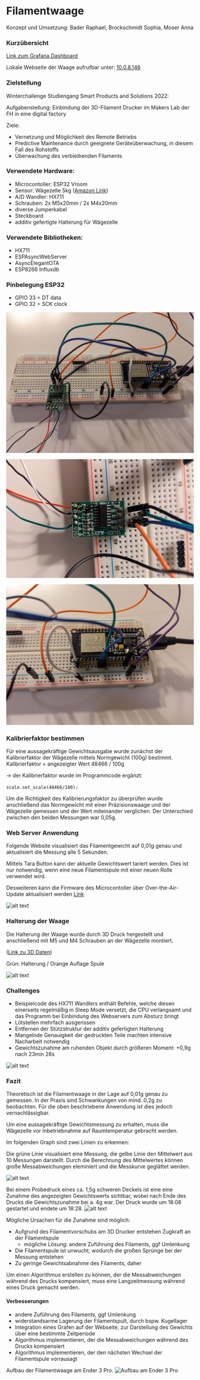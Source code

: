 # Filamentwaage

Konzept und Umsetzung: Bader Raphael, Brockschmidt Sophia, Moser Anna

### Kurzübersicht

[Link zum Grafana Dashboard](http://217.160.37.170:3000/d/aa0QPgJ4z/wagezelle-ender-3-pro?from=1676030184659&to=1676051784659&viewPanel=2&orgId=1&theme=dark)

Lokale Webseite der Waage aufrufbar unter: [10.0.8.146](10.0.8.146)

### Zielstellung

Winterchallenge Studiengang Smart Products and Solutions 2022:

Aufgabenstellung: Einbindung der 3D-Filament Drucker im Makers Lab der FH in eine digital factory

Ziele: 
- Vernetzung und Möglichkeit des Remote Betriebs
- Predictive Maintenance durch geeignete Geräteüberwachung, in diesem Fall des Rohstoffs
- Überwachung des verbleibenden Filaments

### Verwendete Hardware: 

- Microcontoller: ESP32 Vroom
- Sensor: Wägezelle 5kg ([Amazon Link](https://www.amazon.de/dp/B073GWX6J4?ref=ppx_yo2ov_dt_b_product_details&th=1))
- A/D Wandler: HX711
- Schrauben: 2x M5x20mm / 2x M4x20mm
- diverse Jumperkabel
- Steckboard
- additiv gefertigte Halterung für Wägezelle

### Verwendete Bibliotheken:
- HX711  
- ESPAsyncWebServer 
- AsyncElegantOTA
- ESP8266 Influxdb

### Pinbelegung ESP32

- GPIO 33 = DT data 
- GPIO 32 = SCK clock

![alt text](https://github.com/raphi2/Filamentwaage/blob/master/Fotos/Steckbrett_1.jpg?raw=true)

![alt text](https://github.com/raphi2/Filamentwaage/blob/master/Fotos/HX711.jpg?raw=true)

![alt text](https://github.com/raphi2/Filamentwaage/blob/master/Fotos/ESP32.jpg?raw=true)

### Kalibrierfaktor bestimmen
Für eine aussagekräftige Gewichtsausgabe wurde zunächst der Kalibrierfaktor der Wägezelle mittels Normgewicht (100g) bestimmt. 
Kalibrierfaktor = angezeigter Wert 48466 / 100g 

-> der Kalibrierfaktor wurde im Programmcode ergänzt:

```scale.set_scale(48466/100);```

Um die Richtigkeit des Kalibrierungsfaktor zu überprüfen wurde anschließend das Normgewicht mit einer Präzisionswaage und der Wägezelle gemessen und der Wert miteinander verglichen. Der Unterschied zwischen den beiden Messungen war 0,05g.

### Web Server Anwendung

Folgende Website visualisiert das Filamentgewicht auf 0,01g genau und aktualisiert die Messung alle 5 Sekunden. 

Mittels Tara Button kann der aktuelle Gewichtswert tariert werden. Dies ist nur notwendig, wenn eine neue Filamentspule mit einer neuen Rolle verwendet wird.

Desweiteren kann die Firmware des Microcontoller über Over-the-Air-Update aktualisiert werden [Link](10.0.8.146/update)

![alt text](https://github.com/raphi2/Filamentwaage/blob/master/Fotos/Website.JPG?raw=true)

### Halterung der Waage

Die Halterung der Waage wurde durch 3D Druck hergestellt und anschließend mit M5 und M4 Schrauben an der Wägezelle montiert.

([Link zu 3D Daten](3D))

Grün: Halterung / Orange Auflage Spule

![alt text](https://github.com/raphi2/Filamentwaage/blob/master/Fotos/3D_Konzept.jpg?raw=true)

### Challenges

- Beispielcode des HX711 Wandlers enthält Befehle, welche diesen einerseits regelmäßig in Sleep Mode versetzt, die CPU verlangsamt und das Programm bei Einbindung des Webservers zum Absturz bringt
- Lötstellen mehrfach ausgerissen
- Entfernen der Stützstruktur der additiv gefertigten Halterung
- Mangelnde Genauigkeit der gedruckten Teile machten intensive Nacharbeit notwendig
- Gewichtszunahme am ruhenden Objekt durch größeren Moment: +0,9g nach 23min 28s 

![alt text](https://github.com/raphi2/Filamentwaage/blob/master/Fotos/Gewichtszunahme_neu.JPG?raw=true)


### Fazit

Theoretisch ist die Filamentwaage in der Lage auf 0,01g genau zu gemessen. In der Praxis sind Schwankungen von mind. 0,2g zu beobachten. Für die oben beschriebene Anwendung ist dies jedoch vernachlässigbar. 

Um eine aussagekräftige Gewichtsmessung zu erhalten, muss die Wägezelle vor Inbetriebnahme auf Raumtemperatur gebracht werden. 

Im folgenden Graph sind zwei Linien zu erkennen:

Die grüne Linie visualisiert eine Messung, die gelbe Linie den Mittelwert aus 10 Messungen darstellt. Durch die Berechnung des Mittelwertes können große Messabweichungen eleminiert und die Messkurve geglättet werden.

![alt text](https://github.com/raphi2/Filamentwaage/blob/master/Fotos/Mittelwert_neu.JPG?raw=true)

Bei einem Probedruck eines ca. 1,5g schweren Deckels ist eine eine Zunahme des angezeigten Gewichtswerts sichtbar, wobei nach Ende des Drucks die Gewichtszunahme bei a. 4g war. Der Druck wurde um 18:08 gestartet und endete um 18:28.
![alt text](https://github.com/raphi2/Filamentwaage/blob/master/Fotos/Druckversuch.JPG?raw=true)

Mögliche Ursachen für die Zunahme sind möglich:
- Aufgrund des Filamentvorschubs am 3D Drucker entstehen Zugkraft an der Filamentspule 
  - mögliche Lösung: andere Zuführung des Filaments, ggf Umlenkung
- Die Filamentspule ist unwucht, wodurch die großen Sprünge bei der Messung entstehen
- Zu geringe Gewichtsabnahme des Filaments, daher 

Um einen Algorithmus erstellen zu können, der die Messabweichungen während des Drucks kompensiert, muss eine Langzeitmessung während eines Druck gemacht werden.

#### Verbesserungen

- andere Zuführung des Filaments, ggf Umlenkung
- widerstandsarme Lagerung der Filamentspult, durch bspw. Kugellager
- Integration eines Grafen auf der Webseite, zur Darstellung des Gewichts über eine bestimmte Zeitperiode
- Algorithmus implementieren, der die Messabweichungen während des Drucks kompensiert
- Algorithmus implementieren, der den nächsten Wechsel der Filamentspule vorrausagt

Aufbau der Filamentwaage am Ender 3 Pro.
![Aufbau am Ender 3 Pro](https://github.com/raphi2/Filamentwaage/blob/master/Fotos/Foto_1.jpg?raw=true)
